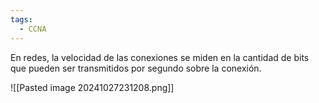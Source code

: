 ```yaml
---
tags:
  - CCNA
---
```

En redes, la velocidad de las conexiones se miden en la cantidad de bits que pueden ser transmitidos por segundo sobre la conexión. 

![[Pasted image 20241027231208.png]]

